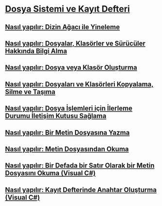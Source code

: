 # [Dosya Sistemi ve Kayıt Defteri](index.md)
## [Nasıl yapılır: Dizin Ağacı ile Yineleme](how-to-iterate-through-a-directory-tree.md)
## [Nasıl yapılır: Dosyalar, Klasörler ve Sürücüler Hakkında Bilgi Alma](how-to-get-information-about-files-folders-and-drives.md)
## [Nasıl yapılır: Dosya veya Klasör Oluşturma](how-to-create-a-file-or-folder.md)
## [Nasıl yapılır: Dosyaları ve Klasörleri Kopyalama, Silme ve Taşıma](how-to-copy-delete-and-move-files-and-folders.md)
## [Nasıl yapılır: Dosya İşlemleri için İlerleme Durumu İletişim Kutusu Sağlama](how-to-provide-a-progress-dialog-box-for-file-operations.md)
## [Nasıl yapılır: Bir Metin Dosyasına Yazma](how-to-write-to-a-text-file.md)
## [Nasıl yapılır: Metin Dosyasından Okuma](how-to-read-from-a-text-file.md)
## [Nasıl yapılır: Bir Defada bir Satır Olarak bir Metin Dosyasını Okuma (Visual C#)](how-to-read-a-text-file-one-line-at-a-time.md)
## [Nasıl yapılır: Kayıt Defterinde Anahtar Oluşturma (Visual C#)](how-to-create-a-key-in-the-registry.md)

